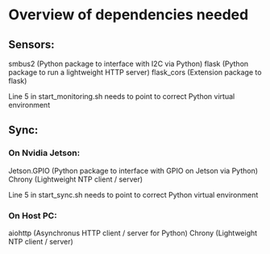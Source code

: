 # Overview of dependencies needed
## Sensors:
smbus2 (Python package to interface with I2C via Python)
flask (Python package to run a lightweight HTTP server)
flask_cors (Extension package to flask)

Line 5 in start_monitoring.sh needs to point to correct Python virtual environment

## Sync:
### On Nvidia Jetson:
Jetson.GPIO (Python package to interface with GPIO on Jetson via Python)
Chrony (Lightweight NTP client / server)

Line 5 in start_sync.sh needs to point to correct Python virtual environment

### On Host PC:
aiohttp (Asynchronus HTTP client / server for Python)
Chrony (Lightweight NTP client / server)



